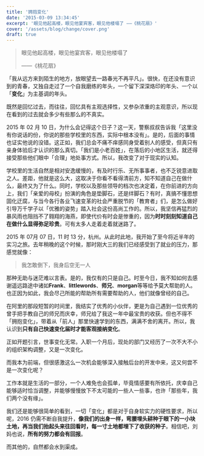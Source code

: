 ```yaml
---
title: '拥抱变化'
date: '2015-03-09 13:34:45'
excerpt: '眼见他起高楼，眼见他宴宾客，眼见他楼塌了 ——《桃花扇》'
cover: '/assets/blog/change/cover.png'
draft: true
---
```


> 眼见他起高楼，眼见他宴宾客，眼见他楼塌了
>
> ——《桃花扇》

「我从远方来到陌生的地方，放眼望去一路春光不再平凡」。很快，在还没有意识到的青春，又独自走过了一个自我磨练的年头，一个留下深深烙印的年头、一个以「**变化**」为主基调的年头。

既然是回忆过去，而往往，回忆具有主观选择性，又参杂浓重的主观意识，所以现在看到的过去就会多少有些那么的不真实。

2015 年 02 月 10 日，为什么会记得这个日子？这一天，警察叔叔告诉我「这里没有你说话的份，你说的那些学校里的东西，实际中根本没有」。是的，后面的事情也证实他说的没错。这正如，我们总会不痛不痒感同身受着别人的感受，但真只有亲身体验后才认识的那么真切。「我们是小老百姓」，在落后的小地区生活，就还得接受那些他们眼中「合理」地处事方式。所以，我改变了对于现实的认知。

学校里的生活自然是相对安逸缓慢的，有及时行乐、无所事事者，也不乏锐意进取之人。差距，他就是这么大，这取决于你看不看得清前方，知不知道自己在做什么，最终又为了什么。同时，学校以及那些领导的档次也决定着，在你前进的方向上，我们「亲爱的母校」扮演的角色是垫脚石，还是绊脚石？有时，真搞不懂思想固化迂腐，与当今各行各业飞速变革的社会严重脱节的「教育者」们，是怎么做好引导万千学子以「优雅的姿势」踏入社会这份高尚工作的。所以，我坚信再猛烈的暴风雨也阻挡不了翱翔的海燕，即使代价有时会是惨重的，因为**时时刻刻知道自己在做什么显得弥足珍贵**。可有太多人走着走着就迷路了。

2015 年 07月 07 日，11 时 13 分，杭州。从此时此地，我开始了至今将近半年的实习之旅。去年稍晚的这个时候，那时刚大三的我们已经感受到了就业的压力，那感觉就像：

> 我怎敢倒下，我身后空无一人

那种无助与迷茫难以言表。是的，我仅有的只是自己。时至今日，我不知如何去感谢遥远路途中诸如**Frank**、**littlewords**、**师兄**、**morgan**等等给予莫大帮助的人。也正因为如此，我会尽己所能的帮助所有需要帮助的人，他们就像曾经的自己。

在阿里的那段短暂的时间里，我结实了优秀的小伙伴，更是为自己遇到一位优秀的曾手把手教自己的师兄而庆幸，师兄给了我这一年中最宝贵的收获。但也不得不「拥抱变化」，带着从「前人」那里快速学到的东西，满满不舍的离开。所以，我认识到**只有自己快速变化届时才能客观接纳变化**。

正如开题引言，世事变化无常。入职一个月后，现处的部门又经历了一次不大不小的组织架构调整，又是一次变化。

而我本为前端，但很感激这么一次机会能够深入接触后台的开发中来，这又何尝不是一次变化呢？

工作本就是生活的一部分，一个人难免也会孤单，毕竟情感要有所依托，庆幸自己能够适时恰当调整，并能够慢慢放下不太可能的一些人一些事，也许「那些年，我们两个没有缘」。

我们还是能够很简单的看到，一切「变化」都是对于自身软实力的硬性要求，所以呢，2016 仍需不断自我提升，**像我们的出身一样，弯腰埋头耕种于眼下的一小块土地，再当我们抬起头来往回看时，每一寸土地都埋下了收获的种子**。相信吧，刘妈也说，**所有的努力都会有回报**。

而其他的，自然都会水到渠成。